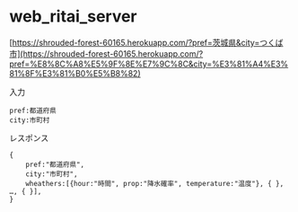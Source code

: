 # web_ritai_server
[https://shrouded-forest-60165.herokuapp.com/?pref=茨城県&city=つくば市](https://shrouded-forest-60165.herokuapp.com/?pref=%E8%8C%A8%E5%9F%8E%E7%9C%8C&city=%E3%81%A4%E3%81%8F%E3%81%B0%E5%B8%82)

入力
```
pref:都道府県
city:市町村
```

レスポンス
```
{
	pref:"都道府県",
	city:"市町村",
	wheathers:[{hour:"時間", prop:"降水確率", temperature:"温度"}, { }, …, { }],
}
```
